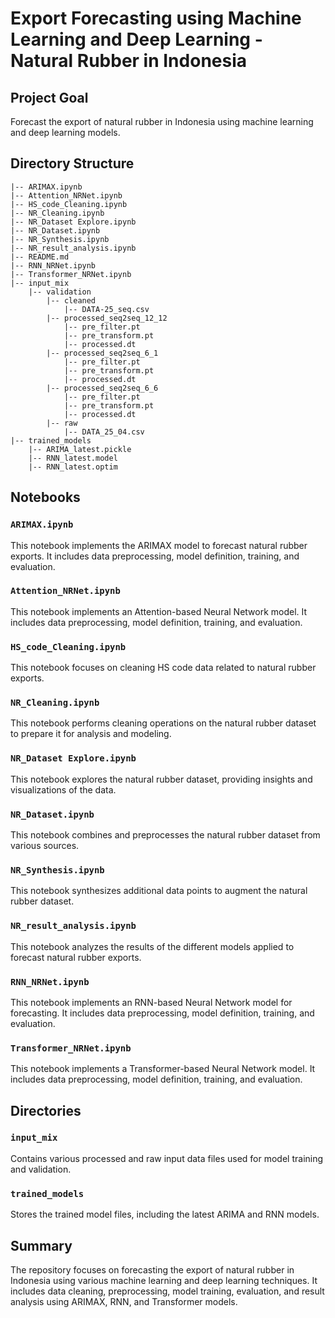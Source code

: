 
# Export Forecasting using Machine Learning and Deep Learning - Natural Rubber in Indonesia

## Project Goal
Forecast the export of natural rubber in Indonesia using machine learning and deep learning models.

## Directory Structure
```
|-- ARIMAX.ipynb
|-- Attention_NRNet.ipynb
|-- HS_code_Cleaning.ipynb
|-- NR_Cleaning.ipynb
|-- NR_Dataset Explore.ipynb
|-- NR_Dataset.ipynb
|-- NR_Synthesis.ipynb
|-- NR_result_analysis.ipynb
|-- README.md
|-- RNN_NRNet.ipynb
|-- Transformer_NRNet.ipynb
|-- input_mix
    |-- validation
        |-- cleaned
            |-- DATA-25_seq.csv
        |-- processed_seq2seq_12_12
            |-- pre_filter.pt
            |-- pre_transform.pt
            |-- processed.dt
        |-- processed_seq2seq_6_1
            |-- pre_filter.pt
            |-- pre_transform.pt
            |-- processed.dt
        |-- processed_seq2seq_6_6
            |-- pre_filter.pt
            |-- pre_transform.pt
            |-- processed.dt
        |-- raw
            |-- DATA_25_04.csv
|-- trained_models
    |-- ARIMA_latest.pickle
    |-- RNN_latest.model
    |-- RNN_latest.optim
```

## Notebooks

### `ARIMAX.ipynb`
This notebook implements the ARIMAX model to forecast natural rubber exports. It includes data preprocessing, model definition, training, and evaluation.

### `Attention_NRNet.ipynb`
This notebook implements an Attention-based Neural Network model. It includes data preprocessing, model definition, training, and evaluation.

### `HS_code_Cleaning.ipynb`
This notebook focuses on cleaning HS code data related to natural rubber exports.

### `NR_Cleaning.ipynb`
This notebook performs cleaning operations on the natural rubber dataset to prepare it for analysis and modeling.

### `NR_Dataset Explore.ipynb`
This notebook explores the natural rubber dataset, providing insights and visualizations of the data.

### `NR_Dataset.ipynb`
This notebook combines and preprocesses the natural rubber dataset from various sources.

### `NR_Synthesis.ipynb`
This notebook synthesizes additional data points to augment the natural rubber dataset.

### `NR_result_analysis.ipynb`
This notebook analyzes the results of the different models applied to forecast natural rubber exports.

### `RNN_NRNet.ipynb`
This notebook implements an RNN-based Neural Network model for forecasting. It includes data preprocessing, model definition, training, and evaluation.

### `Transformer_NRNet.ipynb`
This notebook implements a Transformer-based Neural Network model. It includes data preprocessing, model definition, training, and evaluation.

## Directories

### `input_mix`
Contains various processed and raw input data files used for model training and validation.

### `trained_models`
Stores the trained model files, including the latest ARIMA and RNN models.

## Summary
The repository focuses on forecasting the export of natural rubber in Indonesia using various machine learning and deep learning techniques. It includes data cleaning, preprocessing, model training, evaluation, and result analysis using ARIMAX, RNN, and Transformer models.
